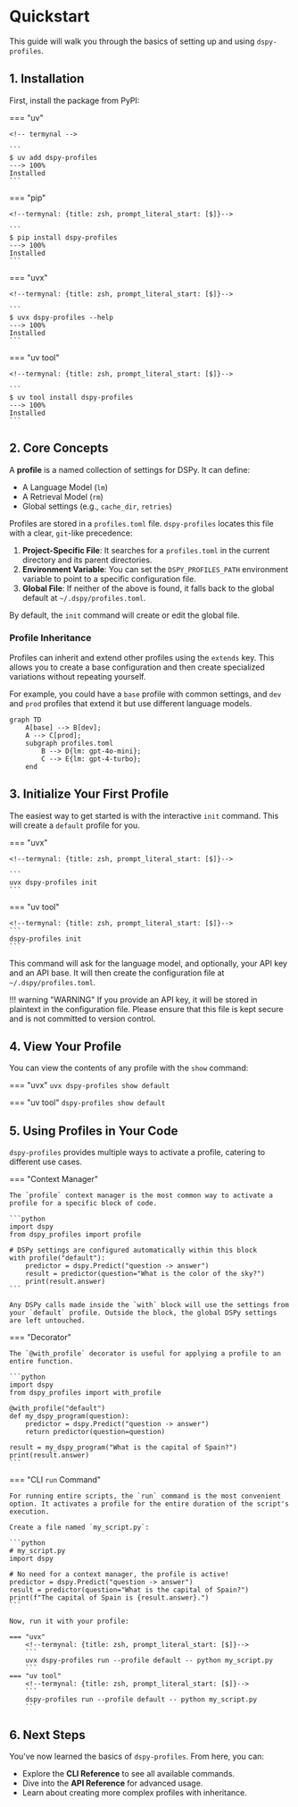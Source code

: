 # Quickstart

This guide will walk you through the basics of setting up and using `dspy-profiles`.

## 1. Installation

First, install the package from PyPI:

=== "uv"

    <!-- termynal -->

    ```
    $ uv add dspy-profiles
    ---> 100%
    Installed
    ```

=== "pip"

    <!--termynal: {title: zsh, prompt_literal_start: [$]}-->

    ```
    $ pip install dspy-profiles
    ---> 100%
    Installed
    ```

=== "uvx"

    <!--termynal: {title: zsh, prompt_literal_start: [$]}-->

    ```
    $ uvx dspy-profiles --help
    ---> 100%
    Installed
    ```

=== "uv tool"

    <!--termynal: {title: zsh, prompt_literal_start: [$]}-->

    ```
    $ uv tool install dspy-profiles
    ---> 100%
    Installed
    ```

## 2. Core Concepts

A **profile** is a named collection of settings for DSPy. It can define:

-   A Language Model (`lm`)
-   A Retrieval Model (`rm`)
-   Global settings (e.g., `cache_dir`, `retries`)

Profiles are stored in a `profiles.toml` file. `dspy-profiles` locates this file with a clear, `git`-like precedence:

1.  **Project-Specific File**: It searches for a `profiles.toml` in the current directory and its parent directories.
2.  **Environment Variable**: You can set the `DSPY_PROFILES_PATH` environment variable to point to a specific configuration file.
3.  **Global File**: If neither of the above is found, it falls back to the global default at `~/.dspy/profiles.toml`.

By default, the `init` command will create or edit the global file.

### Profile Inheritance

Profiles can inherit and extend other profiles using the `extends` key. This allows you to create a base configuration and then create specialized variations without repeating yourself.

For example, you could have a `base` profile with common settings, and `dev` and `prod` profiles that extend it but use different language models.

```mermaid
graph TD
    A[base] --> B[dev];
    A --> C[prod];
    subgraph profiles.toml
        B --> D{lm: gpt-4o-mini};
        C --> E{lm: gpt-4-turbo};
    end
```

## 3. Initialize Your First Profile

The easiest way to get started is with the interactive `init` command. This will create a `default` profile for you.

=== "uvx"

    <!--termynal: {title: zsh, prompt_literal_start: [$]}-->

    ```
    uvx dspy-profiles init
    ```
=== "uv tool"

    <!--termynal: {title: zsh, prompt_literal_start: [$]}-->
    ```
    dspy-profiles init
    ```

This command will ask for the language model, and optionally, your API key and an API base. It will then create the configuration file at `~/.dspy/profiles.toml`.

!!! warning "WARNING"
    If you provide an API key, it will be stored in plaintext in the configuration file. Please ensure that this file is kept secure and is not committed to version control.

## 4. View Your Profile

You can view the contents of any profile with the `show` command:

=== "uvx"
    <!--termynal: {title: zsh, prompt_literal_start: [$]}-->
    ```
    uvx dspy-profiles show default
    ```

=== "uv tool"
    <!--termynal: {title: zsh, prompt_literal_start: [$]}-->
    ```
    dspy-profiles show default
    ```

## 5. Using Profiles in Your Code

`dspy-profiles` provides multiple ways to activate a profile, catering to different use cases.

=== "Context Manager"

    The `profile` context manager is the most common way to activate a profile for a specific block of code.

    ```python
    import dspy
    from dspy_profiles import profile

    # DSPy settings are configured automatically within this block
    with profile("default"):
        predictor = dspy.Predict("question -> answer")
        result = predictor(question="What is the color of the sky?")
        print(result.answer)
    ```

    Any DSPy calls made inside the `with` block will use the settings from your `default` profile. Outside the block, the global DSPy settings are left untouched.

=== "Decorator"

    The `@with_profile` decorator is useful for applying a profile to an entire function.

    ```python
    import dspy
    from dspy_profiles import with_profile

    @with_profile("default")
    def my_dspy_program(question):
        predictor = dspy.Predict("question -> answer")
        return predictor(question=question)

    result = my_dspy_program("What is the capital of Spain?")
    print(result.answer)
    ```

=== "CLI `run` Command"

    For running entire scripts, the `run` command is the most convenient option. It activates a profile for the entire duration of the script's execution.

    Create a file named `my_script.py`:

    ```python
    # my_script.py
    import dspy

    # No need for a context manager, the profile is active!
    predictor = dspy.Predict("question -> answer")
    result = predictor(question="What is the capital of Spain?")
    print(f"The capital of Spain is {result.answer}.")
    ```

    Now, run it with your profile:

    === "uvx"
        <!--termynal: {title: zsh, prompt_literal_start: [$]}-->
        ```
        uvx dspy-profiles run --profile default -- python my_script.py
        ```
    === "uv tool"
        <!--termynal: {title: zsh, prompt_literal_start: [$]}-->
        ```
        dspy-profiles run --profile default -- python my_script.py
        ```

## 6. Next Steps

You've now learned the basics of `dspy-profiles`. From here, you can:

-   Explore the **CLI Reference** to see all available commands.
-   Dive into the **API Reference** for advanced usage.
-   Learn about creating more complex profiles with inheritance.
